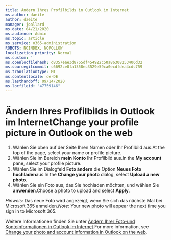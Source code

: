 ```yaml
---
title: Ändern Ihres Profilbilds in Outlook im Internet
ms.author: daeite
author: daeite
manager: joallard
ms.date: 04/21/2020
ms.audience: Admin
ms.topic: article
ms.service: o365-administration
ROBOTS: NOINDEX, NOFOLLOW
localization_priority: Normal
ms.custom: ''
ms.openlocfilehash: d8357eae3d8765df454922c50a86308253406d32
ms.sourcegitcommit: c6692ce0fa1358ec3529e59ca0ecdfdea4cdc759
ms.translationtype: MT
ms.contentlocale: de-DE
ms.lasthandoff: 09/14/2020
ms.locfileid: "47759146"
---
```

# <a name="change-your-profile-picture-in-outlook-on-the-web"></a><span data-ttu-id="0352f-102">Ändern Ihres Profilbilds in Outlook im Internet</span><span class="sxs-lookup"><span data-stu-id="0352f-102">Change your profile picture in Outlook on the web</span></span>

1. <span data-ttu-id="0352f-103">Wählen Sie oben auf der Seite Ihren Namen oder Ihr Profilbild aus.</span><span class="sxs-lookup"><span data-stu-id="0352f-103">At the top of the page, select your name or profile picture.</span></span>
1. <span data-ttu-id="0352f-104">Wählen Sie im Bereich **mein Konto** Ihr Profilbild aus.</span><span class="sxs-lookup"><span data-stu-id="0352f-104">In the **My account** pane, select your profile picture.</span></span>
1. <span data-ttu-id="0352f-105">Wählen Sie im Dialogfeld **Foto ändern** die Option **Neues Foto hochladen**aus.</span><span class="sxs-lookup"><span data-stu-id="0352f-105">In the **Change your photo** dialog, select **Upload a new photo**.</span></span>
1. <span data-ttu-id="0352f-106">Wählen Sie ein Foto aus, das Sie hochladen möchten, und wählen Sie **anwenden**.</span><span class="sxs-lookup"><span data-stu-id="0352f-106">Choose a photo to upload and select **Apply**.</span></span>

<span data-ttu-id="0352f-107">*Hinweis:* Das neue Foto wird angezeigt, wenn Sie sich das nächste Mal bei Microsoft 365 anmelden.</span><span class="sxs-lookup"><span data-stu-id="0352f-107">*Note:* Your new photo will appear the next time you sign in to Microsoft 365.</span></span>

<span data-ttu-id="0352f-108">Weitere Informationen finden Sie unter [Ändern Ihrer Foto-und Kontoinformationen in Outlook im Internet](https://support.office.com/article/b2dbb289-851d-4bed-93c3-3e136f5659ec).</span><span class="sxs-lookup"><span data-stu-id="0352f-108">For more information, see [Change your photo and account information in Outlook on the web](https://support.office.com/article/b2dbb289-851d-4bed-93c3-3e136f5659ec).</span></span>